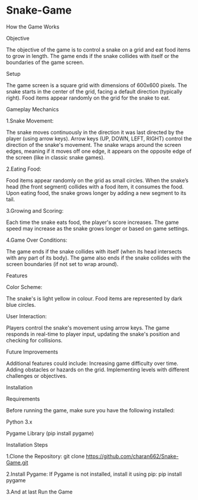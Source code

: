 # Snake-Game
How the Game Works

Objective

The objective of the game is to control a snake on a grid and eat food items to grow in length. The game ends if the snake collides with itself or the boundaries of the game screen.

Setup

The game screen is a square grid with dimensions of 600x600 pixels.
The snake starts in the center of the grid, facing a default direction (typically right).
Food items appear randomly on the grid for the snake to eat.

Gameplay Mechanics

1.Snake Movement:

The snake moves continuously in the direction it was last directed by the player (using arrow keys).
Arrow keys (UP, DOWN, LEFT, RIGHT) control the direction of the snake's movement.
The snake wraps around the screen edges, meaning if it moves off one edge, it appears on the opposite edge of the screen (like in classic snake games).

2.Eating Food:

Food items appear randomly on the grid as small circles.
When the snake’s head (the front segment) collides with a food item, it consumes the food.
Upon eating food, the snake grows longer by adding a new segment to its tail.

3.Growing and Scoring:

Each time the snake eats food, the player's score increases.
The game speed may increase as the snake grows longer or based on game settings.

4.Game Over Conditions:

The game ends if the snake collides with itself (when its head intersects with any part of its body).
The game also ends if the snake collides with the screen boundaries (if not set to wrap around).

Features

Color Scheme:

The snake's is light yellow in colour.
Food items are represented by dark blue circles.

User Interaction:

Players control the snake's movement using arrow keys.
The game responds in real-time to player input, updating the snake's position and checking for collisions.

Future Improvements

Additional features could include:
Increasing game difficulty over time.
Adding obstacles or hazards on the grid.
Implementing levels with different challenges or objectives.

Installation

Requirements

Before running the game, make sure you have the following installed:

Python 3.x

Pygame Library (pip install pygame)

Installation Steps

1.Clone the Repository: git clone https://github.com/charan662/Snake-Game.git

2.Install Pygame: If Pygame is not installed, install it using pip: pip install pygame

3.And at last Run the Game
